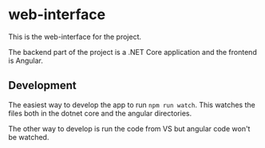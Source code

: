 ﻿# web-interface

This is the web-interface for the project.

The backend part of the project is a .NET Core application and the frontend is Angular.

## Development

The easiest way to develop the app to run `npm run watch`. This watches the files both in the dotnet core and the angular directories.

The other way to develop is run the code from VS but angular code won't be watched.
